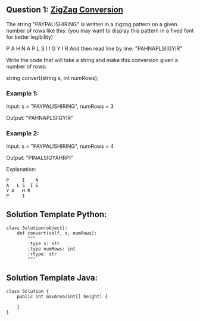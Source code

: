 ## Question 1: [ZigZag Conversion](https://leetcode.com/problems/zigzag-conversion/description/)

The string "PAYPALISHIRING" is written in a zigzag pattern on a given number of rows like this: (you may want to display this pattern in a fixed font for better legibility)

P   A   H   N
A P L S I I G
Y   I   R
And then read line by line: "PAHNAPLSIIGYIR"

Write the code that will take a string and make this conversion given a number of rows:

string convert(string s, int numRows);
### Example 1:

Input: s = "PAYPALISHIRING", numRows = 3

Output: "PAHNAPLSIIGYIR"
### Example 2:

Input: s = "PAYPALISHIRING", numRows = 4

Output: "PINALSIGYAHRPI"

Explanation:

~~~~
P     I    N
A   L S  I G
Y A   H R
P     I
~~~~


## Solution Template Python:
~~~~
class Solution(object):
    def convert(self, s, numRows):
        """
        :type s: str
        :type numRows: int
        :rtype: str
        """
~~~~
        
        
## Solution Template Java:
~~~~
class Solution {
    public int maxArea(int[] height) {
        
    }
}
~~~~
